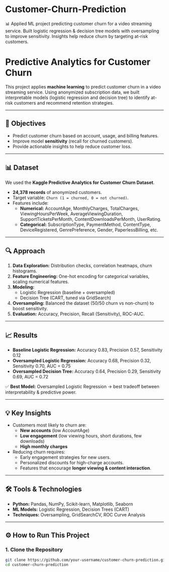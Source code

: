# Customer-Churn-Prediction
📊 Applied ML project predicting customer churn for a video streaming service. Built logistic regression & decision tree models with oversampling to improve sensitivity. Insights help reduce churn by targeting at-risk customers.


# Predictive Analytics for Customer Churn  

This project applies **machine learning** to predict customer churn in a video streaming service. Using anonymized subscription data, we built interpretable models (logistic regression and decision tree) to identify at-risk customers and recommend retention strategies.  

---

## 📌 Objectives  
- Predict customer churn based on account, usage, and billing features.  
- Improve model **sensitivity** (recall for churned customers).  
- Provide actionable insights to help reduce customer loss.  

---

## 📊 Dataset  
We used the **Kaggle Predictive Analytics for Customer Churn Dataset**.  
- **24,378 records** of anonymized customers.  
- Target variable: `Churn (1 = churned, 0 = not churned)`.  
- Features include:  
  - **Numerical:** AccountAge, MonthlyCharges, TotalCharges, ViewingHoursPerWeek, AverageViewingDuration, SupportTicketsPerMonth, ContentDownloadsPerMonth, UserRating.  
  - **Categorical:** SubscriptionType, PaymentMethod, ContentType, DeviceRegistered, GenrePreference, Gender, PaperlessBilling, etc.  

---

## 🔍 Approach  
1. **Data Exploration:** Distribution checks, correlation heatmaps, churn histograms.  
2. **Feature Engineering:** One-hot encoding for categorical variables, scaling numerical features.  
3. **Modeling:**  
   - Logistic Regression (baseline + oversampled)  
   - Decision Tree (CART, tuned via GridSearch)  
4. **Oversampling:** Balanced the dataset (50/50 churn vs non-churn) to boost sensitivity.  
5. **Evaluation:** Accuracy, Precision, Recall (Sensitivity), ROC-AUC.  

---

## 📈 Results  
- **Baseline Logistic Regression:** Accuracy 0.83, Precision 0.57, Sensitivity 0.12  
- **Oversampled Logistic Regression:** Accuracy 0.68, Precision 0.32, Sensitivity 0.70, AUC = 0.75  
- **Oversampled Decision Tree:** Accuracy 0.64, Precision 0.29, Sensitivity 0.69, AUC = 0.72  

✅ **Best Model:** Oversampled Logistic Regression → best tradeoff between interpretability & predictive power.  

---

## 💡 Key Insights  
- Customers most likely to churn are:  
  - **New accounts** (low AccountAge)  
  - **Low engagement** (low viewing hours, short durations, few downloads)  
  - **High monthly charges**  
- Reducing churn requires:  
  - Early engagement strategies for new users.  
  - Personalized discounts for high-charge accounts.  
  - Features that encourage **longer viewing & content interaction**.  

---

## 🛠️ Tools & Technologies  
- **Python:** Pandas, NumPy, Scikit-learn, Matplotlib, Seaborn  
- **ML Models:** Logistic Regression, Decision Trees (CART)  
- **Techniques:** Oversampling, GridSearchCV, ROC Curve Analysis  

---

## ⚙️ How to Run This Project  

### 1. Clone the Repository  
```bash
git clone https://github.com/your-username/customer-churn-prediction.git
cd customer-churn-prediction
